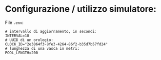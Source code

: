 # Configurazione / utilizzo simulatore:

File `.env`:
```
# intervallo di aggiornamento, in secondi:
INTERVAL=10
# UUID di un orologio:
CLOCK_ID="2e3864f3-8fe3-4264-86f2-b35d7b57fd24"
# lunghezza di una vasca in metri:
POOL_LENGTH=200
```
